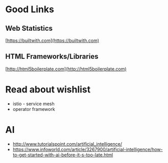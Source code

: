 # Good Links

## Web Statistics

[https://builtwith.com](https://builtwith.com)



## HTML Frameworks/Libraries

[http://html5boilerplate.com](http://html5boilerplate.com)



# Read about wishlist

* istio - service mesh
* operator framework


# AI
* http://www.tutorialspoint.com/artificial_intelligence/
* https://www.infoworld.com/article/3267900/artificial-intelligence/how-to-get-started-with-ai-before-it-s-too-late.html

